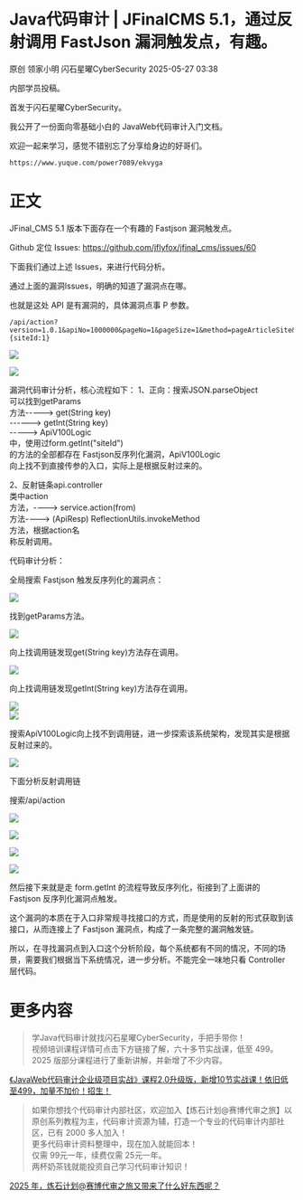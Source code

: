 #  Java代码审计 | JFinalCMS 5.1，通过反射调用 FastJson 漏洞触发点，有趣。   
原创 领家小明  闪石星曜CyberSecurity   2025-05-27 03:38  
  
内部学员投稿。  
  
首发于闪石星曜CyberSecurity。  
  
我公开了一份面向零基础小白的 JavaWeb代码审计入门文档。  
  
欢迎一起来学习，感觉不错别忘了分享给身边的好哥们。  
```
https://www.yuque.com/power7089/ekvyga
```  
  
  
# 正文  
  
  
JFinal_CMS 5.1 版本下面存在一个有趣的 Fastjson 漏洞触发点。  
  
Github 定位 Issues: https://github.com/jflyfox/jfinal_cms/issues/60  
  
下面我们通过上述 Issues，来进行代码分析。  
  
通过上面的漏洞Issues，明确的知道了漏洞点在哪。  
  
也就是这处 API 是有漏洞的，具体漏洞点事 P 参数。  
```
/api/action?version=1.0.1&apiNo=1000000&pageNo=1&pageSize=1&method=pageArticleSite&time=20170314160401&p={siteId:1}
```  
  
![](https://mmbiz.qpic.cn/sz_mmbiz_png/FFcgFn6WVc2Zqes79oHX5yUqfVibajJB5c4c0YkibALFbs9qu58qXUibibOibwic4YumOgnPYlPDdCHicQBR8KufibUFqw/640?wx_fmt=png&from=appmsg "")  
  
  
![](https://mmbiz.qpic.cn/sz_mmbiz_png/FFcgFn6WVc2Zqes79oHX5yUqfVibajJB5H0fQOmHEbnJFibT7t3sycuJdrFoB0xW0IbjmtbeK3yq04NBBbShVPIg/640?wx_fmt=png&from=appmsg "")  
  
  
漏洞代码审计分析，核心流程如下： 1、正向：搜索JSON.parseObject  
可以找到getParams  
方法-----> get(String key)  
------> getInt(String key)  
-----> ApiV100Logic  
中，使用过form.getInt("siteId")  
的方法的全部都存在 Fastjson反序列化漏洞，ApiV100Logic  
向上找不到直接传参的入口，实际上是根据反射过来的。  
  
2、反射链条api.controller  
类中action  
方法，----> service.action(from)  
方法----> (ApiResp) ReflectionUtils.invokeMethod  
方法，根据action名  
称反射调用。  
  
代码审计分析：   
  
全局搜索 Fastjson 触发反序列化的漏洞点：  
  
![](https://mmbiz.qpic.cn/sz_mmbiz_png/FFcgFn6WVc2Zqes79oHX5yUqfVibajJB50YiaoALXs867VUI4BSOJLSF5qMia2Y4xyvbiaetI0d5Miaeu0TUShSuJsw/640?wx_fmt=png&from=appmsg "")  
  
  
找到getParams方法。  
  
![](https://mmbiz.qpic.cn/sz_mmbiz_png/FFcgFn6WVc2Zqes79oHX5yUqfVibajJB5MN29Z1icEj3N0mibnpu83bhzNialyjcUsFG9RMyMFAofBJbWuG5KJlFNw/640?wx_fmt=png&from=appmsg "")  
  
  
向上找调用链发现get(String key)方法存在调用。  
  
![](https://mmbiz.qpic.cn/sz_mmbiz_png/FFcgFn6WVc2Zqes79oHX5yUqfVibajJB5ibmdEj4Hkjulo8ialK6Upm46HNV0kImGhX7wYebcB7hC6QI0DjFwnfKw/640?wx_fmt=png&from=appmsg "")  
  
  
向上找调用链发现getInt(String key)方法存在调用。  
  
![](https://mmbiz.qpic.cn/sz_mmbiz_png/FFcgFn6WVc2Zqes79oHX5yUqfVibajJB5NJHIslaTaWC5tdJPejHB2Jiceoq520nm2RrS3KaapHGxKV4JSva654A/640?wx_fmt=png&from=appmsg "")  
![]( "")  
  
  
搜索ApiV100Logic向上找不到调用链，进一步探索该系统架构，发现其实是根据反射过来的。  
  
![](https://mmbiz.qpic.cn/sz_mmbiz_png/FFcgFn6WVc2Zqes79oHX5yUqfVibajJB5pflhYGsCl6ez9OP0J27CBPYzj9U8OLAWzWJ3bxyYuB3m9WxuIbbINQ/640?wx_fmt=png&from=appmsg "")  
  
  
下面分析反射调用链  
  
搜索/api/action  
  
![](https://mmbiz.qpic.cn/sz_mmbiz_png/FFcgFn6WVc2Zqes79oHX5yUqfVibajJB5MvhLa9nP6oVxAonZBKibMnupax0m8qbwmw0HNKQPicGiaCY101YvFiaUIA/640?wx_fmt=png&from=appmsg "")  
  
  
![](https://mmbiz.qpic.cn/sz_mmbiz_png/FFcgFn6WVc2Zqes79oHX5yUqfVibajJB50gLZXcL4ktHykeqhyYn91tEJdGCACJyH4eiaN30ib0SvOj0PcxdSLUIQ/640?wx_fmt=png&from=appmsg "")  
  
  
![](https://mmbiz.qpic.cn/sz_mmbiz_png/FFcgFn6WVc2Zqes79oHX5yUqfVibajJB5rBwrqFnBhvuGNrzHjxdp9m5ZtqhpkSWhaGIiaq5yoHOeO3dc5yniaURQ/640?wx_fmt=png&from=appmsg "")  
  
  
![](https://mmbiz.qpic.cn/sz_mmbiz_png/FFcgFn6WVc2Zqes79oHX5yUqfVibajJB5olRFgPwQoD5jbFlXeCria3SiblXq1pHWryFlSllATpHIz3uWlCyxIxgA/640?wx_fmt=png&from=appmsg "")  
  
然后接下来就是走 form.getInt 的流程导致反序列化，衔接到了上面讲的 Fastjson 反序列化漏洞点触发。  
  
这个漏洞的本质在于入口非常规寻找接口的方式，而是使用的反射的形式获取到该接口，从而连接上了 Fastjson 漏洞点，构成了一条完整的漏洞触发链。  
  
所以，在寻找漏洞点到入口这个分析阶段，每个系统都有不同的情况，不同的场景，需要我们根据当下系统情况，进一步分析。不能完全一味地只看 Controller 层代码。  
  
# 更多内容  
  
  
> 学Java代码审计就找闪石星曜CyberSecurity，手把手带你！  
> 视频培训课程详情可点击下方链接了解，六十多节实战课，低至 499。  
> 2025 版部分课程进行了重新讲解，并新增了不少内容。  
  
  
[《JavaWeb代码审计企业级项目实战》课程2.0升级版，新增10节实战课！依旧低至499，加量不加价！招生！](https://mp.weixin.qq.com/s?__biz=Mzg3MDU1MjgwNA==&mid=2247487386&idx=2&sn=fc36f768e8715e1b0c291519e7dad584&scene=21#wechat_redirect)  
  
  
> 如果你想找个代码审计内部社区，欢迎加入【炼石计划@赛博代审之旅】以原创系列教程为主，代码审计资源为辅，打造一个专业的代码审计内部社区，已有 2000 多人加入！  
> 更多代码审计资料整理中，现在加入就能回本！  
> 仅需 99元一年，续费仅需 25元一年。  
> 两杯奶茶钱就能投资自己学习代码审计知识！  
  
  
[2025 年，炼石计划@赛博代审之旅又带来了什么好东西呢？](https://mp.weixin.qq.com/s?__biz=Mzg3MDU1MjgwNA==&mid=2247487164&idx=1&sn=ee4ecadbaa3c2616b6e600c1711926e0&scene=21#wechat_redirect)  
  
  
  
  
  
